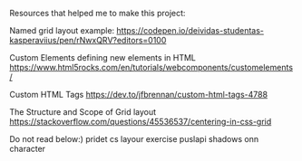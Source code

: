 Resources that helped me to make this project:

Named grid layout example:
https://codepen.io/deividas-studentas-kasperaviius/pen/rNwxQRV?editors=0100

Custom Elements defining new elements in HTML
https://www.html5rocks.com/en/tutorials/webcomponents/customelements/

Custom HTML Tags
https://dev.to/jfbrennan/custom-html-tags-4788

The Structure and Scope of Grid layout
https://stackoverflow.com/questions/45536537/centering-in-css-grid

Do not read below:)
pridet cs layour exercise puslapi
shadows onn character